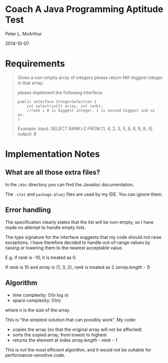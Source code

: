 Coach A Java Programming Aptitude Test
======================================

Peter L. McArthur

2014-10-07

Requirements
============

> Given a non-empty array of integers please return Nth biggest integer in that array.
> 
> please implement the following interface:
> 
>     public interface IntegerSelection {
>         int select(int[] array, int rank); 
>         //rank = 0 is biggest integer, 1 is second biggest and so on.
>     }
> 
> Example:
> input:
>     SELECT RANK=2 FROM [1, 4, 2, 3, 5, 8, 6, 9, 8, 0]
> output:
>     8

Implementation Notes
====================

What are all those extra files?
-------------------------------

In the `/doc` directory you can find the Javadoc documentation.

The `.ctxt` and `package.bluej` files are used by my IDE.
You can ignore them.

Error handling
--------------

The specification clearly states that the list will be non-empty,
so I have made no attempt to handle empty lists.

The type signature for the interface suggests that my code should
not raise exceptions. I have therefore decided to handle
out-of-range values by raising or lowering them to the nearest
acceptable value.

E.g. if *rank* is -10, it is treated as 0.

If *rank* is 10 and *array* is {1, 3, 2}, *rank* is treated as 2
(*array.length - 1*)

Algorithm
---------

 * time complexity: O(*n* log *n*)
 * space complexity: O(*n*)

where *n* is the size of the array.

This is "the simplest solution that can possibly work".  My code:

 - copies the array (so that the original array will not be affected)
 - sorts the copied array, from lowest to highest
 - returns the element at index *array.length - rank - 1*

This is *not* the most efficient algorithm, and it would
not be suitable for performance-sensitive code.